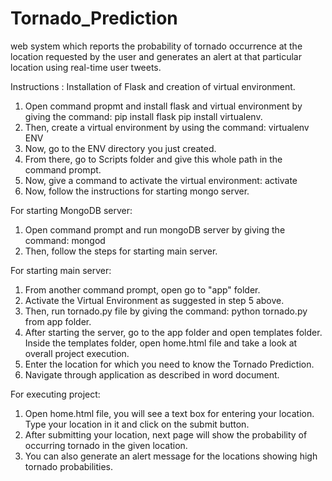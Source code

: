 # Tornado_Prediction
web system which reports the probability of tornado occurrence at the location requested by the user and generates an alert at that particular location using real-time user tweets.



Instructions :
Installation of Flask and creation of virtual environment.
1. Open command propmt and install flask and virtual environment by giving the command: 
	pip install flask
	pip install virtualenv.
2. Then, create a virtual environment by using the command: 
	virtualenv ENV
3. Now, go to the ENV directory you just created. 
4. From there, go to Scripts folder and give this whole path in the command prompt.
5. Now, give a command to activate the virtual environment:
	 activate
6. Now, follow the instructions for starting mongo server.

For starting MongoDB server:
1. Open command prompt and run mongoDB server by giving the command: mongod
2. Then, follow the steps for starting main server.

For starting main server:

1. From another command prompt, open go to "app" folder.
2. Activate the Virtual Environment as suggested in step 5 above.
3. Then, run tornado.py file by giving the command: python tornado.py from app folder.
4. After starting the server, go to the app folder and open templates folder. 
   Inside the templates folder, open home.html file and take a look at overall project execution.  
5. Enter the location for which you need to know the Tornado Prediction.
6. Navigate through application as described in word document.


For executing project:
1. Open home.html file, you will see a text box for entering your location. Type your location in it and click on the
   submit button.
2. After submitting your location, next page will show the probability of occurring tornado in the given location.
3. You can also generate an alert message for the locations showing high tornado probabilities.

